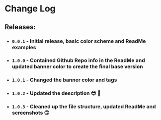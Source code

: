 # Change Log

## Releases:
- ### `0.0.1` - Initial release, basic color scheme and ReadMe examples
- ### `1.0.0` - Contained Github Repo info in the ReadMe and updated banner color to create the final base version
- ### `1.0.1` - Changed the banner color and tags
- ### `1.0.2` - Updated the description 😎 🤙
- ### `1.0.3` - Cleaned up the file structure, updated ReadMe and screenshots 🙃 